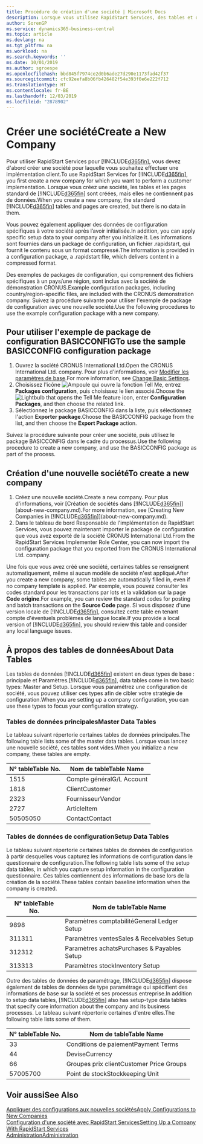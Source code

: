 ```yaml
---
title: Procédure de création d'une société | Microsoft Docs
description: Lorsque vous utilisez RapidStart Services, des tables et des pages sont créées, mais elles ne contiennent pas de données.
author: SorenGP
ms.service: dynamics365-business-central
ms.topic: article
ms.devlang: na
ms.tgt_pltfrm: na
ms.workload: na
ms.search.keywords: ''
ms.date: 10/01/2019
ms.author: sgroespe
ms.openlocfilehash: bbd845f7974ce2d0b6ade27d290e1173fad42f37
ms.sourcegitcommit: cfc92eefa8b06fb426482f54e393f0e6e222f712
ms.translationtype: HT
ms.contentlocale: fr-BE
ms.lasthandoff: 12/03/2019
ms.locfileid: "2878902"
---
```

# <a name="create-a-new-company"></a><span data-ttu-id="91a32-103">Créer une société</span><span class="sxs-lookup"><span data-stu-id="91a32-103">Create a New Company</span></span>
<span data-ttu-id="91a32-104">Pour utiliser RapidStart Services pour [!INCLUDE[d365fin](includes/d365fin_md.md)], vous devez d'abord créer une société pour laquelle vous souhaitez effectuer une implémentation client.</span><span class="sxs-lookup"><span data-stu-id="91a32-104">To use RapidStart Services for [!INCLUDE[d365fin](includes/d365fin_md.md)], you first create a new company for which you want to perform a customer implementation.</span></span> <span data-ttu-id="91a32-105">Lorsque vous créez une société, les tables et les pages standard de [!INCLUDE[d365fin](includes/d365fin_md.md)] sont créées, mais elles ne contiennent pas de données.</span><span class="sxs-lookup"><span data-stu-id="91a32-105">When you create a new company, the standard [!INCLUDE[d365fin](includes/d365fin_md.md)] tables and pages are created, but there is no data in them.</span></span>

<span data-ttu-id="91a32-106">Vous pouvez également appliquer des données de configuration spécifiques à votre société après l’avoir initialisée.</span><span class="sxs-lookup"><span data-stu-id="91a32-106">In addition, you can apply specific setup data to your company after you initialize it.</span></span> <span data-ttu-id="91a32-107">Les informations sont fournies dans un package de configuration, un fichier .rapidstart, qui fournit le contenu sous un format compressé.</span><span class="sxs-lookup"><span data-stu-id="91a32-107">The information is provided in a configuration package, a .rapidstart file, which delivers content in a compressed format.</span></span>  

<span data-ttu-id="91a32-108">Des exemples de packages de configuration, qui comprennent des fichiers spécifiques à un pays/une région, sont inclus avec la société de démonstration CRONUS.</span><span class="sxs-lookup"><span data-stu-id="91a32-108">Example configuration packages, including country/region-specific files, are included with the CRONUS demonstration company.</span></span> <span data-ttu-id="91a32-109">Suivez la procédure suivante pour utiliser l'exemple de package de configuration avec une nouvelle société.</span><span class="sxs-lookup"><span data-stu-id="91a32-109">Use the following procedures to use the example configuration package with a new company.</span></span>  

## <a name="to-use-the-sample-basicconfig-configuration-package"></a><span data-ttu-id="91a32-110">Pour utiliser l'exemple de package de configuration BASICCONFIG</span><span class="sxs-lookup"><span data-stu-id="91a32-110">To use the sample BASICCONFIG configuration package</span></span>  
1. <span data-ttu-id="91a32-111">Ouvrez la société CRONUS International Ltd.</span><span class="sxs-lookup"><span data-stu-id="91a32-111">Open the CRONUS International Ltd. company.</span></span> <span data-ttu-id="91a32-112">Pour plus d'informations, voir [Modifier les paramètres de base](ui-change-basic-settings.md).</span><span class="sxs-lookup"><span data-stu-id="91a32-112">For more information, see [Change Basic Settings](ui-change-basic-settings.md).</span></span>
2. <span data-ttu-id="91a32-113">Choisissez l'icône ![Ampoule qui ouvre la fonction Tell Me](media/ui-search/search_small.png "Dites-moi ce que vous voulez faire"), entrez **Packages configuration**, puis choisissez le lien associé.</span><span class="sxs-lookup"><span data-stu-id="91a32-113">Choose the ![Lightbulb that opens the Tell Me feature](media/ui-search/search_small.png "Tell me what you want to do") icon, enter **Configuration Packages**, and then choose the related link.</span></span>  
3. <span data-ttu-id="91a32-114">Sélectionnez le package BASICCONFIG dans la liste, puis sélectionnez l'action **Exporter package**.</span><span class="sxs-lookup"><span data-stu-id="91a32-114">Choose the BASICCONFIG package from the list, and then choose the **Export Package** action.</span></span>  

<span data-ttu-id="91a32-115">Suivez la procédure suivante pour créer une société, puis utilisez le package BASICCONFIG dans le cadre du processus.</span><span class="sxs-lookup"><span data-stu-id="91a32-115">Use the following procedure to create a new company, and use the BASICCONFIG package as part of the process.</span></span>  

## <a name="to-create-a-new-company"></a><span data-ttu-id="91a32-116">Création d'une nouvelle société</span><span class="sxs-lookup"><span data-stu-id="91a32-116">To create a new company</span></span>  
1. <span data-ttu-id="91a32-117">Créez une nouvelle société.</span><span class="sxs-lookup"><span data-stu-id="91a32-117">Create a new company.</span></span> <span data-ttu-id="91a32-118">Pour plus d'informations, voir [Création de sociétés dans [!INCLUDE[d365fin](includes/d365fin_md.md)]](about-new-company.md).</span><span class="sxs-lookup"><span data-stu-id="91a32-118">For more information, see [Creating New Companies in [!INCLUDE[d365fin](includes/d365fin_md.md)]](about-new-company.md).</span></span>
2. <span data-ttu-id="91a32-119">Dans le tableau de bord Responsable de l'implémentation de RapidStart Services, vous pouvez maintenant importer le package de configuration que vous avez exporté de la société CRONUS International Ltd.</span><span class="sxs-lookup"><span data-stu-id="91a32-119">From the RapidStart Services Implementer Role Center, you can now import the configuration package that you exported from the CRONUS International Ltd. company.</span></span>

<span data-ttu-id="91a32-120">Une fois que vous avez créé une société, certaines tables se renseignent automatiquement, même si aucun modèle de société n'est appliqué.</span><span class="sxs-lookup"><span data-stu-id="91a32-120">After you create a new company, some tables are automatically filled in, even if no company template is applied.</span></span> <span data-ttu-id="91a32-121">Par exemple, vous pouvez consulter les codes standard pour les transactions par lots et la validation sur la page **Code origine**.</span><span class="sxs-lookup"><span data-stu-id="91a32-121">For example, you can review the standard codes for posting and batch transactions on the **Source Code** page.</span></span> <span data-ttu-id="91a32-122">Si vous disposez d'une version locale de [!INCLUDE[d365fin](includes/d365fin_md.md)], consultez cette table en tenant compte d'éventuels problèmes de langue locale.</span><span class="sxs-lookup"><span data-stu-id="91a32-122">If you provide a local version of [!INCLUDE[d365fin](includes/d365fin_md.md)], you should review this table and consider any local language issues.</span></span>

## <a name="about-data-tables"></a><span data-ttu-id="91a32-123">À propos des tables de données</span><span class="sxs-lookup"><span data-stu-id="91a32-123">About Data Tables</span></span>
<span data-ttu-id="91a32-124">Les tables de données [!INCLUDE[d365fin](includes/d365fin_md.md)] existent en deux types de base : principale et Paramètres.</span><span class="sxs-lookup"><span data-stu-id="91a32-124">[!INCLUDE[d365fin](includes/d365fin_md.md)], data tables come in two basic types: Master and Setup.</span></span> <span data-ttu-id="91a32-125">Lorsque vous paramétrez une configuration de société, vous pouvez utiliser ces types afin de cibler votre stratégie de configuration.</span><span class="sxs-lookup"><span data-stu-id="91a32-125">When you are setting up a company configuration, you can use these types to focus your configuration strategy.</span></span>  

### <a name="master-data-tables"></a><span data-ttu-id="91a32-126">Tables de données principales</span><span class="sxs-lookup"><span data-stu-id="91a32-126">Master Data Tables</span></span>  
<span data-ttu-id="91a32-127">Le tableau suivant répertorie certaines tables de données principales.</span><span class="sxs-lookup"><span data-stu-id="91a32-127">The following table lists some of the master data tables.</span></span> <span data-ttu-id="91a32-128">Lorsque vous lancez une nouvelle société, ces tables sont vides.</span><span class="sxs-lookup"><span data-stu-id="91a32-128">When you initialize a new company, these tables are empty.</span></span>  

|<span data-ttu-id="91a32-129">N° table</span><span class="sxs-lookup"><span data-stu-id="91a32-129">Table No.</span></span>|<span data-ttu-id="91a32-130">Nom de table</span><span class="sxs-lookup"><span data-stu-id="91a32-130">Table Name</span></span>|  
|-------------------|--------------------|  
|<span data-ttu-id="91a32-131">15</span><span class="sxs-lookup"><span data-stu-id="91a32-131">15</span></span>|<span data-ttu-id="91a32-132">Compte général</span><span class="sxs-lookup"><span data-stu-id="91a32-132">G/L Account</span></span>|  
|<span data-ttu-id="91a32-133">18</span><span class="sxs-lookup"><span data-stu-id="91a32-133">18</span></span>|<span data-ttu-id="91a32-134">Client</span><span class="sxs-lookup"><span data-stu-id="91a32-134">Customer</span></span>|  
|<span data-ttu-id="91a32-135">23</span><span class="sxs-lookup"><span data-stu-id="91a32-135">23</span></span>|<span data-ttu-id="91a32-136">Fournisseur</span><span class="sxs-lookup"><span data-stu-id="91a32-136">Vendor</span></span>|  
|<span data-ttu-id="91a32-137">27</span><span class="sxs-lookup"><span data-stu-id="91a32-137">27</span></span>|<span data-ttu-id="91a32-138">Article</span><span class="sxs-lookup"><span data-stu-id="91a32-138">Item</span></span>|  
|<span data-ttu-id="91a32-139">5050</span><span class="sxs-lookup"><span data-stu-id="91a32-139">5050</span></span>|<span data-ttu-id="91a32-140">Contact</span><span class="sxs-lookup"><span data-stu-id="91a32-140">Contact</span></span>|  

### <a name="setup-data-tables"></a><span data-ttu-id="91a32-141">Tables de données de configuration</span><span class="sxs-lookup"><span data-stu-id="91a32-141">Setup Data Tables</span></span>  
<span data-ttu-id="91a32-142">Le tableau suivant répertorie certaines tables de données de configuration à partir desquelles vous capturez les informations de configuration dans le questionnaire de configuration.</span><span class="sxs-lookup"><span data-stu-id="91a32-142">The following table lists some of the setup data tables, in which you capture setup information in the configuration questionnaire.</span></span> <span data-ttu-id="91a32-143">Ces tables contiennent des informations de base lors de la création de la société.</span><span class="sxs-lookup"><span data-stu-id="91a32-143">These tables contain baseline information when the company is created.</span></span>  

|<span data-ttu-id="91a32-144">N° table</span><span class="sxs-lookup"><span data-stu-id="91a32-144">Table No.</span></span>|<span data-ttu-id="91a32-145">Nom de table</span><span class="sxs-lookup"><span data-stu-id="91a32-145">Table Name</span></span>|  
|-------------------|--------------------|  
|<span data-ttu-id="91a32-146">98</span><span class="sxs-lookup"><span data-stu-id="91a32-146">98</span></span>|<span data-ttu-id="91a32-147">Paramètres comptabilité</span><span class="sxs-lookup"><span data-stu-id="91a32-147">General Ledger Setup</span></span>|  
|<span data-ttu-id="91a32-148">311</span><span class="sxs-lookup"><span data-stu-id="91a32-148">311</span></span>|<span data-ttu-id="91a32-149">Paramètres ventes</span><span class="sxs-lookup"><span data-stu-id="91a32-149">Sales & Receivables Setup</span></span>|  
|<span data-ttu-id="91a32-150">312</span><span class="sxs-lookup"><span data-stu-id="91a32-150">312</span></span>|<span data-ttu-id="91a32-151">Paramètres achats</span><span class="sxs-lookup"><span data-stu-id="91a32-151">Purchases & Payables Setup</span></span>|  
|<span data-ttu-id="91a32-152">313</span><span class="sxs-lookup"><span data-stu-id="91a32-152">313</span></span>|<span data-ttu-id="91a32-153">Paramètres stock</span><span class="sxs-lookup"><span data-stu-id="91a32-153">Inventory Setup</span></span>|  

<span data-ttu-id="91a32-154">Outre des tables de données de paramétrage, [!INCLUDE[d365fin](includes/d365fin_md.md)] dispose également de tables de données de type paramétrage qui spécifient des informations de base sur la société et ses processus entreprise.</span><span class="sxs-lookup"><span data-stu-id="91a32-154">In addition to setup data tables, [!INCLUDE[d365fin](includes/d365fin_md.md)] also has setup-type data tables that specify core information about the company and its business processes.</span></span> <span data-ttu-id="91a32-155">Le tableau suivant répertorie certaines d'entre elles.</span><span class="sxs-lookup"><span data-stu-id="91a32-155">The following table lists some of them.</span></span>  

|<span data-ttu-id="91a32-156">N° table</span><span class="sxs-lookup"><span data-stu-id="91a32-156">Table No.</span></span>|<span data-ttu-id="91a32-157">Nom de table</span><span class="sxs-lookup"><span data-stu-id="91a32-157">Table Name</span></span>|  
|-------------------|--------------------|  
|<span data-ttu-id="91a32-158">3</span><span class="sxs-lookup"><span data-stu-id="91a32-158">3</span></span>|<span data-ttu-id="91a32-159">Conditions de paiement</span><span class="sxs-lookup"><span data-stu-id="91a32-159">Payment Terms</span></span>|  
|<span data-ttu-id="91a32-160">4</span><span class="sxs-lookup"><span data-stu-id="91a32-160">4</span></span>|<span data-ttu-id="91a32-161">Devise</span><span class="sxs-lookup"><span data-stu-id="91a32-161">Currency</span></span>|  
|<span data-ttu-id="91a32-162">6</span><span class="sxs-lookup"><span data-stu-id="91a32-162">6</span></span>|<span data-ttu-id="91a32-163">Groupes prix client</span><span class="sxs-lookup"><span data-stu-id="91a32-163">Customer Price Groups</span></span>|  
|<span data-ttu-id="91a32-164">5700</span><span class="sxs-lookup"><span data-stu-id="91a32-164">5700</span></span>|<span data-ttu-id="91a32-165">Point de stock</span><span class="sxs-lookup"><span data-stu-id="91a32-165">Stockkeeping Unit</span></span>|

  

## <a name="see-also"></a><span data-ttu-id="91a32-166">Voir aussi</span><span class="sxs-lookup"><span data-stu-id="91a32-166">See Also</span></span>  
[<span data-ttu-id="91a32-167">Appliquer des configurations aux nouvelles sociétés</span><span class="sxs-lookup"><span data-stu-id="91a32-167">Apply Configurations to New Companies</span></span>](admin-apply-configuration-to-new-companies.md)  
[<span data-ttu-id="91a32-168">Configuration d'une société avec RapidStart Services</span><span class="sxs-lookup"><span data-stu-id="91a32-168">Setting Up a Company With RapidStart Services</span></span>](admin-set-up-a-company-with-rapidstart.md)  
[<span data-ttu-id="91a32-169">Administration</span><span class="sxs-lookup"><span data-stu-id="91a32-169">Administration</span></span>](admin-setup-and-administration.md)
